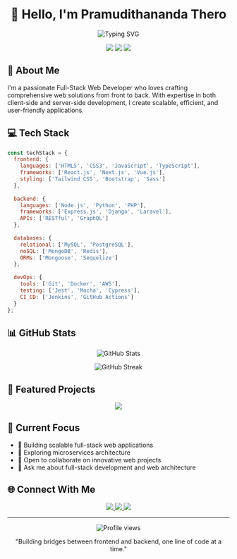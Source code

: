 <h1 align="center">👋 Hello, I'm Pramudithananda Thero</h1>
<p align="center">
  <img src="https://readme-typing-svg.herokuapp.com?font=Fira+Code&pause=1000&color=2196F3&center=true&vCenter=true&width=435&lines=Full-Stack+Web+Developer;Backend+Engineer;Frontend+Developer;Database+Expert" alt="Typing SVG" />
</p>

<p align="center">
  <img src="https://img.shields.io/badge/Frontend-Expert-blue?style=for-the-badge&logo=react" />
  <img src="https://img.shields.io/badge/Backend-Specialist-green?style=for-the-badge&logo=node.js" />
  <img src="https://img.shields.io/badge/Database-Professional-orange?style=for-the-badge&logo=mongodb" />
</p>

## 🚀 About Me

I'm a passionate Full-Stack Web Developer who loves crafting comprehensive web solutions from front to back. With expertise in both client-side and server-side development, I create scalable, efficient, and user-friendly applications.

## 💻 Tech Stack

```javascript
const techStack = {
  frontend: {
    languages: ['HTML5', 'CSS3', 'JavaScript', 'TypeScript'],
    frameworks: ['React.js', 'Next.js', 'Vue.js'],
    styling: ['Tailwind CSS', 'Bootstrap', 'Sass']
  },
  
  backend: {
    languages: ['Node.js', 'Python', 'PHP'],
    frameworks: ['Express.js', 'Django', 'Laravel'],
    APIs: ['RESTful', 'GraphQL']
  },
  
  databases: {
    relational: ['MySQL', 'PostgreSQL'],
    noSQL: ['MongoDB', 'Redis'],
    ORMs: ['Mongoose', 'Sequelize']
  },
  
  devOps: {
    tools: ['Git', 'Docker', 'AWS'],
    testing: ['Jest', 'Mocha', 'Cypress'],
    CI_CD: ['Jenkins', 'GitHub Actions']
  }
};
```

## 📊 GitHub Stats

<p align="center">
  <img src="https://github-readme-stats.vercel.app/api?username=YOUR_USERNAME&show_icons=true&theme=tokyonight" alt="GitHub Stats" />
</p>

<p align="center">
  <img src="https://github-readme-streak-stats.herokuapp.com/?user=YOUR_USERNAME&theme=tokyonight" alt="GitHub Streak" />
</p>

## 🌟 Featured Projects

<p align="center">
  <a href="[Project Link]">
    <img src="https://github-readme-stats.vercel.app/api/pin/?username=YOUR_USERNAME&repo=REPO_NAME&theme=tokyonight" />
  </a>
</p>

## 🎯 Current Focus

- 🔭 Building scalable full-stack web applications
- 🌱 Exploring microservices architecture
- 👯 Open to collaborate on innovative web projects
- 💬 Ask me about full-stack development and web architecture

## 🌐 Connect With Me

<p align="center">
  <a href="https://linkedin.com/in/P ananda">
    <img src="https://img.shields.io/badge/LinkedIn-0077B5?style=for-the-badge&logo=linkedin&logoColor=white" />
  </a>
  <a href="https://github.com/Pramudithananda">
    <img src="https://img.shields.io/badge/GitHub-100000?style=for-the-badge&logo=github&logoColor=white" />
  </a>
  <a href="mailto: ppramudithananda@gmail.com">
    <img src="https://img.shields.io/badge/Email-D14836?style=for-the-badge&logo=gmail&logoColor=white" />
  </a>
</p>

---

<p align="center">
  <img src="https://komarev.com/ghpvc/?username=YOUR_USERNAME&color=blueviolet&style=flat-square" alt="Profile views" />
</p>

<p align="center">
  "Building bridges between frontend and backend, one line of code at a time."
</p>

